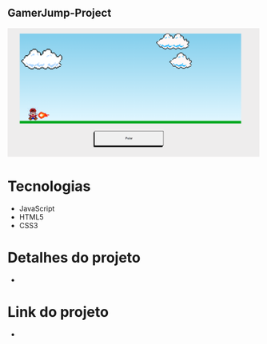 ## GamerJump-Project

<img src='./img/print.png'>

# Tecnologias

- JavaScript
- HTML5
- CSS3

# Detalhes do projeto

-  

# Link do projeto

- 
